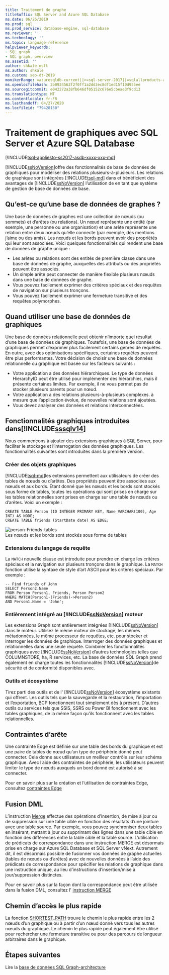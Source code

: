 ```yaml
---
title: Traitement de graphe
titleSuffix: SQL Server and Azure SQL Database
ms.date: 06/26/2019
ms.prod: sql
ms.prod_service: database-engine, sql-database
ms.reviewer: ''
ms.technology: ''
ms.topic: language-reference
helpviewer_keywords:
- SQL graph
- SQL graph, overview
ms.assetid: ''
author: shkale-msft
ms.author: shkale
ms.custom: seo-dt-2019
monikerRange: =azuresqldb-current||>=sql-server-2017||=sqlallproducts-allversions||>=sql-server-linux-2017||=azuresqldb-mi-current
ms.openlocfilehash: 2b0934562f2f0ff1a2dd3ec8df1ed15f10d955ee
ms.sourcegitcommit: e042272a38fb646df05152c676e5cbeae3f9cd13
ms.translationtype: MT
ms.contentlocale: fr-FR
ms.lasthandoff: 04/27/2020
ms.locfileid: "79428150"
---
```

# <a name="graph-processing-with-sql-server-and-azure-sql-database"></a>Traitement de graphiques avec SQL Server et Azure SQL Database
[!INCLUDE[tsql-appliesto-ss2017-asdb-xxxx-xxx-md](../../includes/tsql-appliesto-ss2017-asdb-xxxx-xxx-md.md)]

[!INCLUDE[ssNoVersion](../../includes/ssnoversion-md.md)]offre des fonctionnalités de base de données de graphiques pour modéliser des relations plusieurs-à-plusieurs. Les relations de graphique sont intégrées [!INCLUDE[tsql-md](../../includes/tsql-md.md)] dans et bénéficient des avantages de [!INCLUDE[ssNoVersion](../../includes/ssnoversion-md.md)] l’utilisation de en tant que système de gestion de base de données de base.


## <a name="what-is-a-graph-database"></a>Qu’est-ce qu’une base de données de graphes ?  
Une base de données de graphes est une collection de nœuds (ou sommets) et d’arêtes (ou relations). Un nœud représente une entité (par exemple, une personne ou une organisation) et une arête représente une relation entre deux nœuds qu’elle connecte (par exemple, des mentions j’aime ou des amis). Les nœuds et les bords peuvent avoir des propriétés qui leur sont associées. Voici quelques fonctionnalités qui rendent une base de données de graphe unique :  
-    Les arêtes ou relations sont des entités de première classe dans une base de données de graphe, auxquelles des attributs ou des propriétés peuvent être associés. 
-    Un simple arête peut connecter de manière flexible plusieurs nœuds dans une base de données de graphe.
-    Vous pouvez facilement exprimer des critères spéciaux et des requêtes de navigation sur plusieurs tronçons.
-    Vous pouvez facilement exprimer une fermeture transitive et des requêtes polymorphes.

## <a name="when-to-use-a-graph-database"></a>Quand utiliser une base de données de graphiques

Une base de données relationnelle peut obtenir n’importe quel résultat d’une base de données de graphiques. Toutefois, une base de données de graphiques permet d’exprimer plus facilement certains genres de requêtes. En outre, avec des optimisations spécifiques, certaines requêtes peuvent être plus performantes. Votre décision de choisir une base de données relationnelle ou graphique est basée sur les facteurs suivants :  
-    Votre application a des données hiérarchiques. Le type de données HierarchyID peut être utilisé pour implémenter des hiérarchies, mais il présente certaines limites. Par exemple, il ne vous permet pas de stocker plusieurs parents pour un nœud.
-    Votre application a des relations plusieurs-à-plusieurs complexes. à mesure que l’application évolue, de nouvelles relations sont ajoutées.
-    Vous devez analyser des données et relations interconnectées.

## <a name="graph-features-introduced-in-sssqlv14"></a>Fonctionnalités graphiques introduites dans[!INCLUDE[sssqlv14](../../includes/sssqlv14-md.md)] 
Nous commençons à ajouter des extensions graphiques à SQL Server, pour faciliter le stockage et l’interrogation des données graphiques. Les fonctionnalités suivantes sont introduites dans la première version. 


### <a name="create-graph-objects"></a>Créer des objets graphiques
[!INCLUDE[tsql-md](../../includes/tsql-md.md)]les extensions permettent aux utilisateurs de créer des tables de nœuds ou d’arêtes. Des propriétés peuvent être associées aux nœuds et aux bords. Étant donné que les nœuds et les bords sont stockés sous forme de tables, toutes les opérations qui sont prises en charge sur les tables relationnelles sont prises en charge sur une table de nœuds ou d’arêtes. Voici un exemple :  

```   
CREATE TABLE Person (ID INTEGER PRIMARY KEY, Name VARCHAR(100), Age INT) AS NODE;
CREATE TABLE friends (StartDate date) AS EDGE;
```   

![person-Friends-tables](../../relational-databases/graphs/media/person-friends-tables.png "Nœud Person et tables de bord des amis")  
Les nœuds et les bords sont stockés sous forme de tables  

### <a name="query-language-extensions"></a>Extensions du langage de requête  
La `MATCH` nouvelle clause est introduite pour prendre en charge les critères spéciaux et la navigation sur plusieurs tronçons dans le graphique. La `MATCH` fonction utilise la syntaxe de style d’art ASCII pour les critères spéciaux. Par exemple :  

```   
-- Find friends of John
SELECT Person2.Name 
FROM Person Person1, Friends, Person Person2
WHERE MATCH(Person1-(Friends)->Person2)
AND Person1.Name = 'John';
```   
 
### <a name="fully-integrated-in-ssnoversion-engine"></a>Entièrement intégré au [!INCLUDE[ssNoVersion](../../includes/ssnoversion-md.md)] moteur 
Les extensions Graph sont entièrement intégrées [!INCLUDE[ssNoVersion](../../includes/ssnoversion-md.md)] dans le moteur. Utilisez le même moteur de stockage, les mêmes métadonnées, le même processeur de requêtes, etc. pour stocker et interroger les données de graphique. Interroger des données graphiques et relationnelles dans une seule requête. Combiner les fonctionnalités graphiques avec [!INCLUDE[ssNoVersion](../../includes/ssnoversion-md.md)] d’autres technologies telles que COLUMNSTORE, ha, R services, etc. La base de données SQL Graph prend également en charge toutes les fonctionnalités [!INCLUDE[ssNoVersion](../../includes/ssnoversion-md.md)]de sécurité et de conformité disponibles avec.
 
### <a name="tooling-and-ecosystem"></a>Outils et écosystème

Tirez parti des outils et de l' [!INCLUDE[ssNoVersion](../../includes/ssnoversion-md.md)] écosystème existants qui offrent. Les outils tels que la sauvegarde et la restauration, l’importation et l’exportation, BCP fonctionnent tout simplement dès à présent. D’autres outils ou services tels que SSIS, SSRS ou Power BI fonctionnent avec les tables graphiques, de la même façon qu’ils fonctionnent avec les tables relationnelles.

## <a name="edge-constraints"></a>Contraintes d’arête
Une contrainte Edge est définie sur une table des bords du graphique et est une paire de tables de nœud qu’un type de périphérie donné peut connecter. Cela donne aux utilisateurs un meilleur contrôle sur leur schéma graphique. Avec l’aide des contraintes de périphérie, les utilisateurs peuvent limiter le type de nœuds auxquels un bord donné est autorisé à se connecter. 

Pour en savoir plus sur la création et l’utilisation de contraintes Edge, consultez [contraintes Edge](../../relational-databases/tables/graph-edge-constraints.md)

## <a name="merge-dml"></a>Fusion DML 
L’instruction [Merge](../../t-sql/statements/merge-transact-sql.md) effectue des opérations d’insertion, de mise à jour ou de suppression sur une table cible en fonction des résultats d’une jointure avec une table source. Par exemple, vous pouvez synchroniser deux tables en insérant, mettant à jour ou supprimant des lignes dans une table cible en fonction des différences entre la table cible et la table source. L’utilisation de prédicats de correspondance dans une instruction MERGE est désormais prise en charge sur Azure SQL Database et SQL Server vNext. Autrement dit, il est désormais possible de fusionner vos données de graphe actuelles (tables de nœuds ou d’arêtes) avec de nouvelles données à l’aide des prédicats de correspondance pour spécifier les relations de graphique dans une instruction unique, au lieu d’instructions d’insertion/mise à jour/suppression distinctes.

Pour en savoir plus sur la façon dont la correspondance peut être utilisée dans la fusion DML, consultez l' [instruction MERGE](../../t-sql/statements/merge-transact-sql.md)

## <a name="shortest-path"></a>Chemin d’accès le plus rapide
La fonction [SHORTEST_PATH](./sql-graph-shortest-path.md) trouve le chemin le plus rapide entre les 2 nœuds d’un graphique ou à partir d’un nœud donné vers tous les autres nœuds du graphique. Le chemin le plus rapide peut également être utilisé pour rechercher une fermeture transitive ou pour des parcours de longueur arbitraires dans le graphique. 

 ## <a name="next-steps"></a>Étapes suivantes  
Lire la [base de données SQL Graph-architecture](./sql-graph-architecture.md)
   

